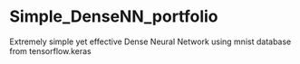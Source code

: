 # Simple_DenseNN_portfolio
Extremely simple yet effective Dense Neural Network using mnist database from tensorflow.keras
